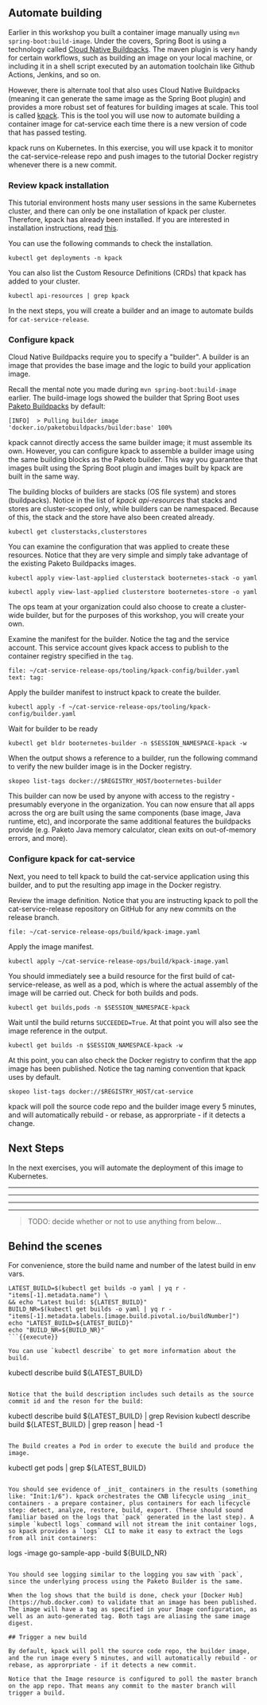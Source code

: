 ## Automate building

Earlier in this workshop you built a container image manually using `mvn spring-boot:build-image`.
Under the covers, Spring Boot is using a technology called [Cloud Native Buildpacks](https://buildpacks.io/). The maven plugin is very handy for certain workflows, such as building an image on your local machine, or including it in a shell script executed by an automation toolchain like Github Actions, Jenkins, and so on.

However, there is alternate tool that also uses Cloud Native Buildpacks (meaning it can generate the same image as the Spring Boot plugin) and provides a more robust set of features for building images at scale. This tool is called [kpack](https://github.com/pivotal/kpack). This is the tool you will use now to automate building a container image for cat-service each time there is a new version of code that has passed testing.

kpack runs on Kubernetes. In this exercise, you will use kpack it to monitor the cat-service-release repo and push images to the tutorial Docker registry whenever there is a new commit.

### Review kpack installation

This tutorial environment hosts many user sessions in the same Kubernetes cluster, and there can only be one installation of kpack per cluster.
Therefore, kpack has already been installed.
If you are interested in installation instructions, read [this](https://github.com/pivotal/kpack/blob/main/docs/install.md).

You can use the following commands to check the installation.
```execute-1
kubectl get deployments -n kpack
```

You can also list the Custom Resource Definitions (CRDs) that kpack has added to your cluster.
```execute-1
kubectl api-resources | grep kpack
```

In the next steps, you will create a builder and an image to automate builds for `cat-service-release`.

### Configure kpack

Cloud Native Buildpacks require you to specify a "builder". 
A builder is an image that provides the base image and the logic to build your application image.

Recall the mental note you made during `mvn spring-boot:build-image` earlier.
The build-image logs showed the builder that Spring Boot uses [Paketo Buildpacks](https://paketo.io) by default:
```
[INFO]  > Pulling builder image 'docker.io/paketobuildpacks/builder:base' 100%
```

kpack cannot directly access the same builder image; it must assemble its own.
However, you can configure kpack to assemble a builder image using the same building blocks as the Paketo builder.
This way you guarantee that images built using the Spring Boot plugin and images built by kpack are built in the same way.

The building blocks of builders are stacks (OS file system) and stores (buildpacks).
Notice in the list of _kpack api-resources_ that stacks and stores are cluster-scoped only, while builders can be namespaced.
Because of this, the stack and the store have also been created already.
```execute-1
kubectl get clusterstacks,clusterstores
```

You can examine the configuration that was applied to create these resources.
Notice that they are very simple and simply take advantage of the existing Paketo Buildpacks images.
```execute-1
kubectl apply view-last-applied clusterstack booternetes-stack -o yaml

kubectl apply view-last-applied clusterstore booternetes-store -o yaml
```

The ops team at your organization could also choose to create a cluster-wide builder, but for the purposes of this workshop, you will create your own.

Examine the manifest for the builder.
Notice the tag and the service account.
This service account gives kpack access to publish to the container registry specified in the `tag`.
 ```editor:select-matching-text
file: ~/cat-service-release-ops/tooling/kpack-config/builder.yaml
text: tag:
```

Apply the builder manifest to instruct kpack to create the builder.
```execute-1
kubectl apply -f ~/cat-service-release-ops/tooling/kpack-config/builder.yaml
```

Wait for builder to be ready
```execute-1
kubectl get bldr booternetes-builder -n $SESSION_NAMESPACE-kpack -w
```

When the output shows a reference to a builder, run the following command to verify the new builder image is in the Docker registry.
```execute-1
skopeo list-tags docker://$REGISTRY_HOST/booternetes-builder
```

This builder can now be used by anyone with access to the registry - presumably everyone in the organization. You can now ensure that all apps across the org are built using the same components (base image, Java runtime, etc), and incorporate the same additional features the buildpacks provide (e.g. Paketo Java memory calculator, clean exits on out-of-memory errors, and more).

### Configure kpack for cat-service

Next, you need to tell kpack to build the cat-service application using this builder, and to put the resulting app image in the Docker registry.

Review the image definition.
Notice that you are instructing kpack to poll the cat-service-release repository on GitHub for any new commits on the release branch.
```editor:open-file
file: ~/cat-service-release-ops/build/kpack-image.yaml
```

Apply the image manifest.
```execute-1
kubectl apply ~/cat-service-release-ops/build/kpack-image.yaml
```

You should immediately see a build resource for the first build of cat-service-release, as well as a pod, which is where the actual assembly of the image will be carried out.
Check for both builds and pods.
```execute-1
kubectl get builds,pods -n $SESSION_NAMESPACE-kpack
```

Wait until the build returns `SUCCEEDED=True`.
At that point you will also see the image reference in the output.
```execute-1
kubectl get builds -n $SESSION_NAMESPACE-kpack -w
```

At this point, you can also check the Docker registry to confirm that the app image has been published.
Notice the tag naming convention that kpack uses by default.
```execute-1
skopeo list-tags docker://$REGISTRY_HOST/cat-service
```

kpack will poll the source code repo and the builder image every 5 minutes, and will automatically rebuild - or rebase, as approrpriate - if it detects a change.

## Next Steps

In the next exercises, you will automate the deployment of this image to Kubernetes.


---
---
---
---
> TODO: decide whether or not to use anything from below...
## Behind the scenes

For convenience, store the build name and number of the latest build in env vars.
```
LATEST_BUILD=$(kubectl get builds -o yaml | yq r - "items[-1].metadata.name") \
&& echo "Latest build: ${LATEST_BUILD}"
BUILD_NR=$(kubectl get builds -o yaml | yq r - "items[-1].metadata.labels.[image.build.pivotal.io/buildNumber]")
echo "LATEST_BUILD=${LATEST_BUILD}"
echo "BUILD_NR=${BUILD_NR}"
```{{execute}}

You can use `kubectl describe` to get more information about the build.

```
kubectl describe build ${LATEST_BUILD}
```{{execute}}

Notice that the build description includes such details as the source commit id and the reson for the build:
```
kubectl describe build ${LATEST_BUILD} | grep Revision
kubectl describe build ${LATEST_BUILD} | grep reason | head -1
```{{execute}}

The Build creates a Pod in order to execute the build and produce the image.

```
kubectl get pods | grep ${LATEST_BUILD}
```{{execute}}

You should see evidence of _init_ containers in the results (something like: "Init:1/6"). kpack orchestrates the CNB lifecycle using _init_ containers - a prepare container, plus containers for each lifecycle step: detect, analyze, restore, build, export. (These should sound familiar based on the logs that `pack` generated in the last step). A simple `kubectl logs` command will not stream the init container logs, so kpack provides a `logs` CLI to make it easy to extract the logs from all init containers:

```
logs -image go-sample-app -build ${BUILD_NR}
```{{execute}}

You should see logging similar to the logging you saw with `pack`, since the underlying process using the Paketo Builder is the same.

When the log shows that the build is done, check your [Docker Hub](https://hub.docker.com) to validate that an image has been published. The image will have a tag as specified in your Image configuration, as well as an auto-generated tag. Both tags are aliasing the same image digest.

## Trigger a new build

By default, kpack will poll the source code repo, the builder image, and the run image every 5 minutes, and will automatically rebuild - or rebase, as approrpriate - if it detects a new commit.

Notice that the Image resource is configured to poll the master branch on the app repo. That means any commit to the master branch will trigger a build.






